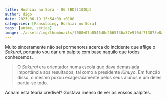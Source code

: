 ```yaml
---
title: Hoshiai no Sora - 06 [BD][1080p]
author: digo
date: 2023-06-19 15:54:00 +0100
categories: [Fansubbing, Hoshiai no Sora] 
tags: [anime, séries]
image: ./assets/img/thumbnails/7000e07a0546d0e2665136a37e9f0df7f3073e8a.jpeg
---
```


Muito sinceramente não sei pormenores acerca do incidente que aflige o *Sakurai*, portanto vou dar um palpite com base naquilo que todos conhecemos.

> O *Sakurai* era orientador numa escola que dava demasiada importância aos resultados, tal como a presidente *Kinuyo*. Em função disso, o mesmo puxou exageradamente pelos seus alunos e um deles partiu-se todo.

Acham esta teoria credível? Gostava imenso de ver os vossos palpites.